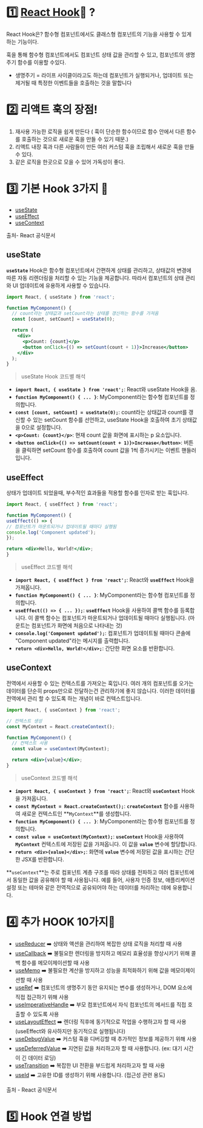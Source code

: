 # 1️⃣ [React Hook](https://ko.legacy.reactjs.org/docs/hooks-intro.html)🔗 ?

React Hook은? 함수형 컴포넌트에서도 클래스형 컴포넌트의 기능을 사용할 수 있게 하는 기능이다.

훅을 통해 함수형 컴포넌트에서도 컴포넌트 상태 값을 관리할 수 있고, 컴포넌트의 생명주기 함수를 이용할 수있다.

- 생명주기 = 라이프 사이클이라고도 하는데 컴포넌트가 실행되거나, 업데이트 또는 제거될 때 특정한 이벤트들을 호출하는 것을 말합니다

# 2️⃣ 리액트 훅의 장점!

1. 재사용 가능한 로직을 쉽게 만든다 ( 훅이 단순한 함수이므로 함수 안에서 다른 함수를 호출하는 것으로 새로운 훅을 만들 수 있기 때문.)
2. 리액트 내장 훅과 다른 사람들이 만든 여러 커스텀 훅을 조립해서 새로운 훅을 만들 수 있다. 
3. 같은 로직을 한곳으로 모을 수 있어 가독성이 좋다.

# 3️⃣ 기본 Hook 3가지 🔗

- [useState](https://ko.legacy.reactjs.org/docs/hooks-reference.html#usestate)
- [useEffect](https://ko.legacy.reactjs.org/docs/hooks-reference.html#useeffect)
- [useContext](https://ko.legacy.reactjs.org/docs/hooks-reference.html#usecontext)

출처- React 공식문서

## useState

**`useState`** Hook은 함수형 컴포넌트에서 간편하게 상태를 관리하고, 상태값의 변경에 따른 자동 리렌더링을 처리할 수 있는 기능을 제공합니다. 따라서 컴포넌트의 상태 관리와 UI 업데이트에 유용하게 사용할 수 있습니다.

```jsx
import React, { useState } from 'react';

function MyComponent() {
  // count라는 상태값과 setCount라는 상태를 갱신하는 함수를 가져옴
  const [count, setCount] = useState(0);

  return (
    <div>
      <p>Count: {count}</p>
      <button onClick={() => setCount(count + 1)}>Increase</button>
    </div>
  );
}
```

> useState Hook 코드별 해석
> 
- **`import React, { useState } from 'react';`**: React와 useState Hook을 옴.
- **`function MyComponent() { ... }`**: MyComponent라는 함수형 컴포넌트를 정의합니다.
- **`const [count, setCount] = useState(0);`**: count라는 상태값과 count를 갱신할 수 있는 setCount 함수를 선언하고, useState Hook을 호출하여 초기 상태값을 0으로 설정합니다.
- **`<p>Count: {count}</p>`**: 현재 count 값을 화면에 표시하는 p 요소입니다.
- **`<button onClick={() => setCount(count + 1)}>Increase</button>`**: 버튼을 클릭하면 setCount 함수를 호출하여 count 값을 1씩 증가시키는 이벤트 핸들러입니다.

## useEffect

상태가 업데이트 되었을때, 부수적인 효과들을 적용할 함수를 인자로 받는 훅입니다.

```jsx
import React, { useEffect } from 'react';

function MyComponent() {
useEffect(() => {
// 컴포넌트가 마운트되거나 업데이트될 때마다 실행됨
console.log('Component updated');
});

return <div>Hello, World!</div>;
}
```

> useEffect 코드별 해석
> 
- **`import React, { useEffect } from 'react';`**: React와 **`useEffect`** Hook을 가져옵니다.
- **`function MyComponent() { ... }`**: MyComponent라는 함수형 컴포넌트를 정의합니다.
- **`useEffect(() => { ... });`**: **`useEffect`** Hook을 사용하여 콜백 함수를 등록합니다. 이 콜백 함수는 컴포넌트가 마운트되거나 업데이트될 때마다 실행됩니다. (마운트는 컴포넌트가 화면에 처음으로 나타내는 것)
- **`console.log('Component updated');`**: 컴포넌트가 업데이트될 때마다 콘솔에 "Component updated"라는 메시지를 출력합니다.
- **`return <div>Hello, World!</div>;`**: 간단한 화면 요소를 반환합니다.

## useContext

 전역에서 사용할 수 있는 컨텍스트를 가져오는 훅입니다. 여러 개의 컴포넌트를 오가는 데이터를 단순히 props만으로 전달하는건 관리하기에 좋지 않습니다. 이러한 데이터를 전역에서 관리 할 수 있도록 하는 개념이 바로 컨텍스트입니다.

```jsx
import React, { useContext } from 'react';

// 컨텍스트 생성
const MyContext = React.createContext();

function MyComponent() {
  // 컨텍스트 사용
  const value = useContext(MyContext);

  return <div>{value}</div>;
}
```

> useContext 코드별 해석
> 
- **`import React, { useContext } from 'react';`**: React와 **`useContext`** Hook을 가져옵니다.
- **`const MyContext = React.createContext();`**: **`createContext`** 함수를 사용하여 새로운 컨텍스트인 **`MyContext`**를 생성합니다.
- **`function MyComponent() { ... }`**: MyComponent라는 함수형 컴포넌트를 정의합니다.
- **`const value = useContext(MyContext);`**: **`useContext`** Hook을 사용하여 **`MyContext`** 컨텍스트에 저장된 값을 가져옵니다. 이 값을 **`value`** 변수에 할당합니다.
- **`return <div>{value}</div>;`**: 화면에 **`value`** 변수에 저장된 값을 표시하는 간단한 JSX를 반환합니다.

**`useContext`**는 주로 컴포넌트 계층 구조를 따라 상태를 전파하고 여러 컴포넌트에서 동일한 값을 공유해야 할 때 사용됩니다. 예를 들어, 사용자 인증 정보, 애플리케이션 설정 또는 테마와 같은 전역적으로 공유되어야 하는 데이터를 처리하는 데에 유용합니다.

# 4️⃣ 추가 HOOK 10가지🔗

- [useReducer](https://ko.legacy.reactjs.org/docs/hooks-reference.html#usereducer) ➡️ 상태와 액션을 관리하여 복잡한 상태 로직을 처리할 때 사용
- [useCallback](https://ko.legacy.reactjs.org/docs/hooks-reference.html#usecallback)  ➡️ 불필요한 렌더링을 방지하고 메모리 효율성을 향상시키기 위해 콜백 함수를 메모이제이션할 때 사용
- [useMemo](https://ko.legacy.reactjs.org/docs/hooks-reference.html#usememo) ➡️ 불필요한 계산을 방지하고 성능을 최적화하기 위해 값을 메모이제이션할 때 사용
- [useRef](https://ko.legacy.reactjs.org/docs/hooks-reference.html#useref) ➡️ 컴포넌트의 생명주기 동안 유지되는 변수를 생성하거나, DOM 요소에 직접 접근하기 위해 사용
- [useImperativeHandle](https://ko.legacy.reactjs.org/docs/hooks-reference.html#useimperativehandle) ➡️ 부모 컴포넌트에서 자식 컴포넌트의 메서드를 직접 호출할 수 있도록 사용
- [useLayoutEffect](https://ko.legacy.reactjs.org/docs/hooks-reference.html#uselayouteffect) ➡️ 렌더링 직후에 동기적으로 작업을 수행하고자 할 때 사용 (useEffect와 유사하지만 동기적으로 실행됩니다)
- [useDebugValue](https://ko.legacy.reactjs.org/docs/hooks-reference.html#usedebugvalue) ➡️ 커스텀 훅을 디버깅할 때 추가적인 정보를 제공하기 위해 사용
- [useDeferredValue](https://ko.legacy.reactjs.org/docs/hooks-reference.html#usedeferredvalue) ➡️ 지연된 값을 처리하고자 할 때 사용합니다. (ex: 대기 시간이 긴 데이터 로딩)
- [useTransition](https://ko.legacy.reactjs.org/docs/hooks-reference.html#usetransition) ➡️ 복잡한 UI 전환을 부드럽게 처리하고자 할 때 사용
- [useId](https://ko.legacy.reactjs.org/docs/hooks-reference.html#useid) ➡️ 고유한 ID를 생성하기 위해 사용합니다. (접근성 관련 용도)

출처 - React 공식문서 

# 5️⃣ Hook 연결 방법
